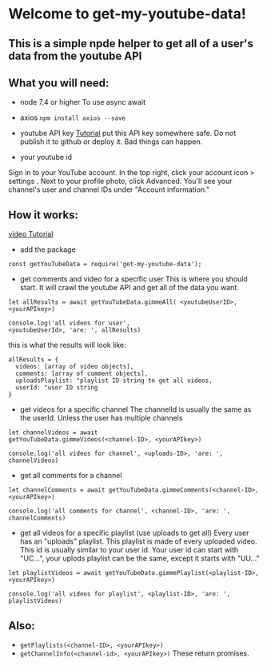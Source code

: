# Welcome to get-my-youtube-data!
## This is a simple npde helper to get all of a user's data from the youtube API

## What you will need:
* node 7.4 or higher
  To use async await

* axios
```npm install axios --save```

* youtube API key
[Tutorial](https://developers.google.com/youtube/v3/getting-started)
 put this API key somewhere safe. Do not publish it to github or deploy it. Bad things can happen. 
* your youtube id

Sign in to your YouTube account.
In the top right, click your account icon > settings .
Next to your profile photo, click Advanced.
You'll see your channel's user and channel IDs under "Account information."

## How it works:
[video Tutorial](https://youtu.be/03W_e71rsNk)

* add the package
```
const getYouTubeData = require('get-my-youtube-data');
```
* get comments and video for a specific user
This is where you should start. It will crawl the youtube API and get all of the data you want.
```
let allResults = await getYouTubeData.gimmeAll( <youtubeUserID>, <yourAPIkey>)

console.log('all videos for user', 
<youtubeUserId>, 'are: ', allResults)
```
this is what the results will look like:
```
allResults = {
  videos: [array of video objects],
  comments: [array of comment objects],
  uploadsPlaylist: "playlist ID string to get all videos,
  userId: "user ID string
}
```
* get videos for a specific channel
The channelId is usually the same as the userId. Unless the user has multiple channels

```
let channelVideos = await 
getYouTubeData.gimmeVideos(<channel-ID>, <yourAPIkey>)

console.log('all videos for channel', <uploads-ID>, 'are: ', channelVideos)
```
* get all comments for a channel
```
let channelComments = await getYouTubeData.gimmeComments(<channel-ID>, <yourAPIkey>)

console.log('all comments for channel', <channel-ID>, 'are: ', channelComments)
```
* get all videos for a specific playlist (use uploads to get all)
Every user has an "uploads" playlist. This playlist is made of every uploaded video.
This id is usually similar to your user id. Your user id can start with "UC...", your uplods
playlist can be the same, except it starts with "UU..."
```
let playlistVideos = await getYouTubeData.gimmePlaylist(<playlist-ID>, <yourAPIkey>)

console.log('all videos for playlist', <playlist-ID>, 'are: ', playlistVideos)
```
## Also:
* ```getPlaylists(<channel-ID>, <yourAPIkey>)```
* ```getChannelInfo(<channel-id>, <yourAPIkey>)```
These return promises.